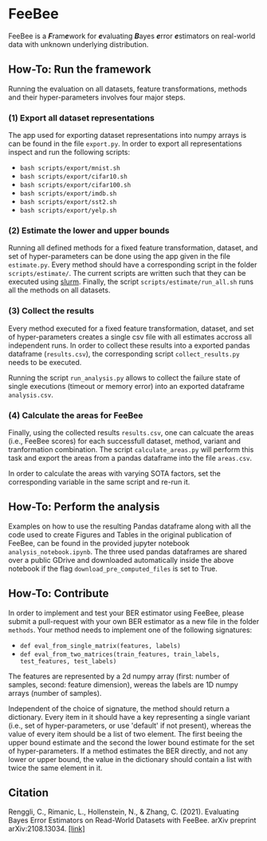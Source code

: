 # FeeBee
FeeBee is a ***F***ram***e***work for ***e***valuating ***B***ayes ***e***rror ***e***stimators on real-world data with unknown underlying distribution.

## How-To: Run the framework

Running the evaluation on all datasets, feature transformations, methods and their hyper-parameters involves four major steps.

### (1) Export all dataset representations
The app used for exporting dataset representations into numpy arrays is can be found in the file `export.py`.
In order to export all representations inspect and run the following scripts:

- `bash scripts/export/mnist.sh`
- `bash scripts/export/cifar10.sh`
- `bash scripts/export/cifar100.sh`
- `bash scripts/export/imdb.sh`
- `bash scripts/export/sst2.sh`
- `bash scripts/export/yelp.sh`

### (2) Estimate the lower and upper bounds

Running all defined methods for a fixed feature transformation, dataset, and set of hyper-parameters can be done using the app given in the file `estimate.py`.
Every method should have a corresponding script in the folder `scripts/estimate/`. The current scripts are written such that they can be executed using [slurm](https://slurm.schedmd.com/documentation.html). Finally, the script `scripts/estimate/run_all.sh` runs all the methods on all datasets.

### (3) Collect the results

Every method executed for a fixed feature transformation, dataset, and set of hyper-parameters creates a single csv file with all estimates accross all independent runs. In order to collect these results into a exported pandas dataframe (`results.csv`), the corresponding script `collect_results.py` needs to be executed.

Running the script `run_analysis.py` allows to collect the failure state of single executions (timeout or memory error) into an exported dataframe `analysis.csv`.

### (4) Calculate the areas for FeeBee

Finally, using the collected results `results.csv`, one can calcuate the areas (i.e., FeeBee scores) for each successfull dataset, method, variant and tranformation combination. The script `calculate_areas.py` will perform this task and export the areas from a pandas dataframe into the file `areas.csv`.

In order to calculate the areas with varying SOTA factors, set the corresponding variable in the same script and re-run it.

## How-To: Perform the analysis

Examples on how to use the resulting Pandas dataframe along with all the code used to create Figures and Tables in the original publication of FeeBee, can be found in the provided jupyter notebook `analysis_notebook.ipynb`.
The three used pandas dataframes are shared over a public GDrive and downloaded automatically inside the above notebook if the flag `download_pre_computed_files` is set to True.

## How-To: Contribute

In order to implement and test your BER estimator using FeeBee, please submit a pull-request with your own BER estimator as a new file in the folder `methods`.
Your method needs to implement one of the following signatures:

- `def eval_from_single_matrix(features, labels)`
- `def eval_from_two_matrices(train_features, train_labels, test_features, test_labels)`

The features are represented by a 2d numpy array (first: number of samples, second: feature dimension), wereas the labels are 1D numpy arrays (number of samples).

Independent of the choice of signature, the method should return a dictionary. Every item in it should have a key representing a single variant (i.e., set of hyper-parameters, or use 'default' if not present), whereas the value of every item should be a list of two element. The first beeing the upper bound estimate and the second the lower bound estimate for the set of hyper-parameters. If a method estimates the BER directly, and not any lower or upper bound, the value in the dictionary should contain a list with twice the same element in it.

## Citation

Renggli, C., Rimanic, L., Hollenstein, N., & Zhang, C. (2021). Evaluating Bayes Error Estimators on Read-World Datasets with FeeBee. arXiv preprint arXiv:2108.13034. [[link]](https://arxiv.org/abs/2108.13034)
